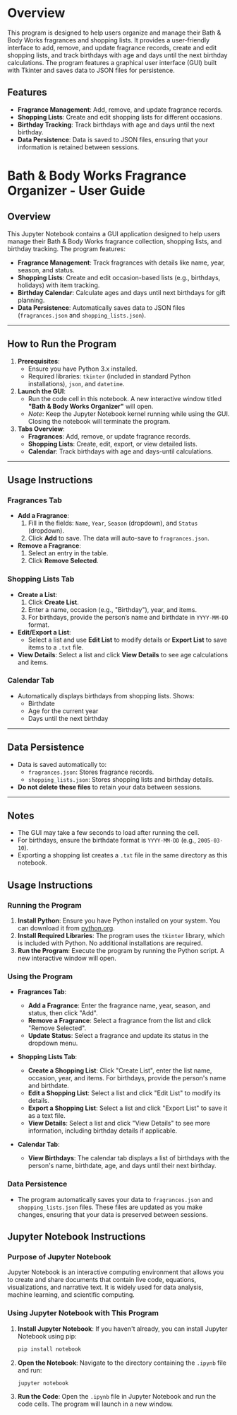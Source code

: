 # Overview

This program is designed to help users organize and manage their Bath & Body Works fragrances and shopping lists. It provides a user-friendly interface to add, remove, and update fragrance records, create and edit shopping lists, and track birthdays with age and days until the next birthday calculations. The program features a graphical user interface (GUI) built with Tkinter and saves data to JSON files for persistence.

## Features

- **Fragrance Management**: Add, remove, and update fragrance records.
- **Shopping Lists**: Create and edit shopping lists for different occasions.
- **Birthday Tracking**: Track birthdays with age and days until the next birthday.
- **Data Persistence**: Data is saved to JSON files, ensuring that your information is retained between sessions.


# Bath & Body Works Fragrance Organizer - User Guide

## Overview

This Jupyter Notebook contains a GUI application designed to help users manage their Bath & Body Works fragrance collection, shopping lists, and birthday tracking. The program features:

- **Fragrance Management**: Track fragrances with details like name, year, season, and status.
- **Shopping Lists**: Create and edit occasion-based lists (e.g., birthdays, holidays) with item tracking.
- **Birthday Calendar**: Calculate ages and days until next birthdays for gift planning.
- **Data Persistence**: Automatically saves data to JSON files (`fragrances.json` and `shopping_lists.json`).

---

## How to Run the Program

1. **Prerequisites**:
   - Ensure you have Python 3.x installed.
   - Required libraries: `tkinter` (included in standard Python installations), `json`, and `datetime`.
2. **Launch the GUI**:
   - Run the code cell in this notebook. A new interactive window titled **"Bath & Body Works Organizer"** will open.
   - *Note*: Keep the Jupyter Notebook kernel running while using the GUI. Closing the notebook will terminate the program.
3. **Tabs Overview**:
   - **Fragrances**: Add, remove, or update fragrance records.
   - **Shopping Lists**: Create, edit, export, or view detailed lists.
   - **Calendar**: Track birthdays with age and days-until calculations.

---

## Usage Instructions

### Fragrances Tab

- **Add a Fragrance**:
  1. Fill in the fields: `Name`, `Year`, `Season` (dropdown), and `Status` (dropdown).
  2. Click **Add** to save. The data will auto-save to `fragrances.json`.
- **Remove a Fragrance**:
  1. Select an entry in the table.
  2. Click **Remove Selected**.

### Shopping Lists Tab

- **Create a List**:
  1. Click **Create List**.
  2. Enter a name, occasion (e.g., "Birthday"), year, and items.
  3. For birthdays, provide the person’s name and birthdate in `YYYY-MM-DD` format.
- **Edit/Export a List**:
  - Select a list and use **Edit List** to modify details or **Export List** to save items to a `.txt` file.
- **View Details**: Select a list and click **View Details** to see age calculations and items.

### Calendar Tab

- Automatically displays birthdays from shopping lists. Shows:
  - Birthdate
  - Age for the current year
  - Days until the next birthday

---

## Data Persistence

- Data is saved automatically to:
  - `fragrances.json`: Stores fragrance records.
  - `shopping_lists.json`: Stores shopping lists and birthday details.
- **Do not delete these files** to retain your data between sessions.

---

## Notes

- The GUI may take a few seconds to load after running the cell.
- For birthdays, ensure the birthdate format is `YYYY-MM-DD` (e.g., `2005-03-10`).
- Exporting a shopping list creates a `.txt` file in the same directory as this notebook.

## Usage Instructions

### Running the Program

1. **Install Python**: Ensure you have Python installed on your system. You can download it from [python.org](https://www.python.org/).
2. **Install Required Libraries**: The program uses the `tkinter` library, which is included with Python. No additional installations are required.
3. **Run the Program**: Execute the program by running the Python script. A new interactive window will open.

### Using the Program

- **Fragrances Tab**:

  - **Add a Fragrance**: Enter the fragrance name, year, season, and status, then click "Add".
  - **Remove a Fragrance**: Select a fragrance from the list and click "Remove Selected".
  - **Update Status**: Select a fragrance and update its status in the dropdown menu.
- **Shopping Lists Tab**:

  - **Create a Shopping List**: Click "Create List", enter the list name, occasion, year, and items. For birthdays, provide the person's name and birthdate.
  - **Edit a Shopping List**: Select a list and click "Edit List" to modify its details.
  - **Export a Shopping List**: Select a list and click "Export List" to save it as a text file.
  - **View Details**: Select a list and click "View Details" to see more information, including birthday details if applicable.
- **Calendar Tab**:

  - **View Birthdays**: The calendar tab displays a list of birthdays with the person's name, birthdate, age, and days until their next birthday.

### Data Persistence

- The program automatically saves your data to `fragrances.json` and `shopping_lists.json` files. These files are updated as you make changes, ensuring that your data is preserved between sessions.

## Jupyter Notebook Instructions

### Purpose of Jupyter Notebook

Jupyter Notebook is an interactive computing environment that allows you to create and share documents that contain live code, equations, visualizations, and narrative text. It is widely used for data analysis, machine learning, and scientific computing.

### Using Jupyter Notebook with This Program

1. **Install Jupyter Notebook**: If you haven't already, you can install Jupyter Notebook using pip:
   ```bash
   pip install notebook
   ```
2. **Open the Notebook**: Navigate to the directory containing the `.ipynb` file and run:
   ```bash
   jupyter notebook
   ```
3. **Run the Code**: Open the `.ipynb` file in Jupyter Notebook and run the code cells. The program will launch in a new window.
